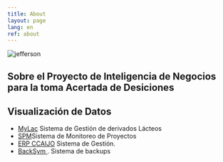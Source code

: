 ```yaml
---
title: About
layout: page
lang: en
ref: about
---
```

![jefferson](https://citecusco.github.io/citecusco.github.io/assets/images/profile.jpg)



<h2>Sobre el Proyecto de Inteligencia de Negocios para la toma Acertada de Desiciones</h2>


<h2>Visualización de Datos</h2>

<ul>
	<li><a href="http://ravpacheco.com/apresentacoes/">MyLac</a> Sistema de Gestión de derivados Lácteos</li>
	<li><a href="https://github.com/ravpacheco/tilt">SPM</a>Sistema de Monitoreo de Proyectos </li> 
	<li><a href="http://ravpacheco.com/projeto-resumo-semanal-chatbot/">ERP CCAIJO</a> Sistema de Gestión.</li>
	<li><a href="https://github.com/ravpacheco/resumebot">BackSym </a>. Sistema de backups</li>
</ul
		
